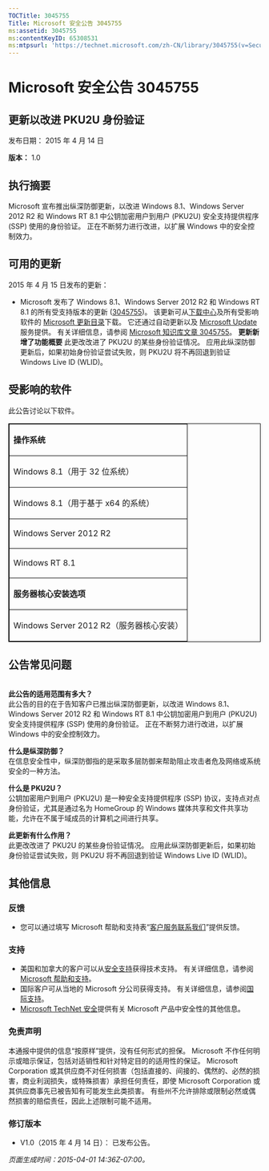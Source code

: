 ```yaml
---
TOCTitle: 3045755
Title: Microsoft 安全公告 3045755
ms:assetid: 3045755
ms:contentKeyID: 65308531
ms:mtpsurl: 'https://technet.microsoft.com/zh-CN/library/3045755(v=Security.10)'
---
```



Microsoft 安全公告 3045755
==========================

更新以改进 PKU2U 身份验证
-------------------------

发布日期： 2015 年 4 月 14 日

**版本：** 1.0

执行摘要
--------

Microsoft 宣布推出纵深防御更新，以改进 Windows 8.1、Windows Server 2012 R2 和 Windows RT 8.1 中公钥加密用户到用户 (PKU2U) 安全支持提供程序 (SSP) 使用的身份验证。 正在不断努力进行改进，以扩展 Windows 中的安全控制效力。

可用的更新
----------

2015 年 4 月 15 日发布的更新：

-   Microsoft 发布了 Windows 8.1、Windows Server 2012 R2 和 Windows RT 8.1 的所有受支持版本的更新 ([3045755](http://support.microsoft.com/zh-cn/kb/3045755))。 该更新可从[下载中心](https://www.microsoft.com/zh-cn/download/default.aspx)及所有受影响软件的 [Microsoft 更新目录](http://catalog.update.microsoft.com/v7/site/)下载。 它还通过自动更新以及 [Microsoft Update](http://update.microsoft.com/microsoftupdate/v6/vistadefault.aspx?ln=zh-cn) 服务提供。 有关详细信息，请参阅 [Microsoft 知识库文章 3045755](http://support.microsoft.com/zh-cn/kb/3045755)。
    **更新新增了功能概要**
    此更改改进了 PKU2U 的某些身份验证情况。 应用此纵深防御更新后，如果初始身份验证尝试失败，则 PKU2U 将不再回退到验证 Windows Live ID (WLID)。

受影响的软件
------------

此公告讨论以下软件。

<p></p>
<table style="border:1px solid black;">
<colgroup>
<col width="100%" />
</colgroup>
<tbody>
<tr class="odd">
<td style="border:1px solid black;"><p><strong>操作系统</strong></p></td>
</tr>  
<tr class="even">
<td style="border:1px solid black;"><p>Windows 8.1（用于 32 位系统）</p></td>
</tr>  
<tr class="odd">
<td style="border:1px solid black;"><p>Windows 8.1（用于基于 x64 的系统）</p></td>
</tr>  
<tr class="even">
<td style="border:1px solid black;"><p>Windows Server 2012 R2</p></td>
</tr>  
<tr class="odd">
<td style="border:1px solid black;"><p>Windows RT 8.1</p></td>
</tr>  
<tr class="even">
<td style="border:1px solid black;"><p><strong>服务器核心安装选项</strong></p></td>
</tr>  
<tr class="odd">
<td style="border:1px solid black;"><p>Windows Server 2012 R2（服务器核心安装）</p></td>
</tr>  
</tbody>  
</table>
  
公告常见问题  
------------
  
<span id="sectionToggle3"></span>  
**此公告的适用范围有多大？**  
此公告的目的在于告知客户已推出纵深防御更新，以改进 Windows 8.1、Windows Server 2012 R2 和 Windows RT 8.1 中公钥加密用户到用户 (PKU2U) 安全支持提供程序 (SSP) 使用的身份验证。 正在不断努力进行改进，以扩展 Windows 中的安全控制效力。
  
**什么是纵深防御？**  
在信息安全性中，纵深防御指的是采取多层防御来帮助阻止攻击者危及网络或系统安全的一种方法。
  
**什么是 PKU2U？**  
公钥加密用户到用户 (PKU2U) 是一种安全支持提供程序 (SSP) 协议，支持点对点身份验证，尤其是通过名为 HomeGroup 的 Windows 媒体共享和文件共享功能，允许在不属于域成员的计算机之间进行共享。
  
**此更新有什么作用？**  
此更改改进了 PKU2U 的某些身份验证情况。 应用此纵深防御更新后，如果初始身份验证尝试失败，则 PKU2U 将不再回退到验证 Windows Live ID (WLID)。
  
其他信息  
--------
  
<span id="sectionToggle4"></span>  
### 反馈
  
-   您可以通过填写 Microsoft 帮助和支持表“[客户服务联系我们](http://support.microsoft.com/zh-cn/kb/?scid=sw;en;1257&amp;showpage=1&amp;ws=technet&amp;sd=tech)”提供反馈。
  
### 支持
  
-   美国和加拿大的客户可以从[安全支持](https://support.microsoft.com/zh-cn/gp/gp_security_main)获得技术支持。 有关详细信息，请参阅 [Microsoft 帮助和支持](http://support.microsoft.com/?ln=zh-cn)。  
-   国际客户可从当地的 Microsoft 分公司获得支持。 有关详细信息，请参阅[国际支持](http://go.microsoft.com/fwlink/?linkid=21155)。  
-   [Microsoft TechNet 安全](http://technet.microsoft.com/zh-cn/security/default.aspx)提供有关 Microsoft 产品中安全性的其他信息。
  
### 免责声明
  
本通报中提供的信息“按原样”提供，没有任何形式的担保。 Microsoft 不作任何明示或暗示保证，包括对适销性和针对特定目的的适用性的保证。 Microsoft Corporation 或其供应商不对任何损害（包括直接的、间接的、偶然的、必然的损害，商业利润损失，或特殊损害）承担任何责任，即使 Microsoft Corporation 或其供应商事先已被告知有可能发生此类损害。 有些州不允许排除或限制必然或偶然损害的赔偿责任，因此上述限制可能不适用。
  
### 修订版本
  
-   V1.0（2015 年 4 月 14 日）： 已发布公告。
  
*页面生成时间：2015-04-01 14:36Z-07:00。*
